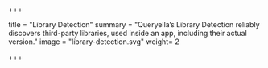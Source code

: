 +++

title = "Library Detection"
summary = "Queryella’s Library Detection reliably discovers third-party libraries, used inside an app, including their actual version."
image = "library-detection.svg"
weight= 2

+++